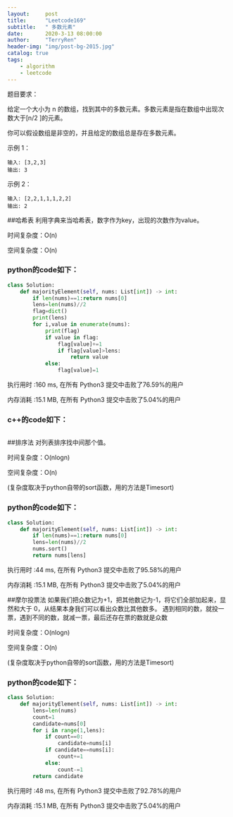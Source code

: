 ```yaml
---
layout:     post
title:      "Leetcode169"
subtitle:   " 多数元素"
date:       2020-3-13 08:00:00
author:     "TerryRen"
header-img: "img/post-bg-2015.jpg"
catalog: true
tags:
    - algorithm
    - leetcode
---
```

题目要求：

给定一个大小为 n 的数组，找到其中的多数元素。多数元素是指在数组中出现次数大于[n/2 ]的元素。

你可以假设数组是非空的，并且给定的数组总是存在多数元素。




示例 1：
```
输入: [3,2,3]
输出: 3
```
示例 2：
```
输入: [2,2,1,1,1,2,2]
输出: 2
```


##哈希表
利用字典来当哈希表，数字作为key，出现的次数作为value。

时间复杂度：O(n)

空间复杂度：O(n)
### python的code如下：


```python
class Solution:
    def majorityElement(self, nums: List[int]) -> int:              
        if len(nums)==1:return nums[0]
        lens=len(nums)//2
        flag=dict()
        print(lens)
        for i,value in enumerate(nums):
            print(flag)
            if value in flag:
                flag[value]+=1
                if flag[value]>lens:
                    return value
            else:
                flag[value]=1
```
执行用时 :160 ms, 在所有 Python3 提交中击败了76.59%的用户

内存消耗 :15.1 MB, 在所有 Python3 提交中击败了5.04%的用户
### c++的code如下：

```c

```
##排序法
对列表排序找中间那个值。

时间复杂度：O(nlogn)

空间复杂度：O(n)

(复杂度取决于python自带的sort函数，用的方法是Timesort)
### python的code如下：


```python
class Solution:
    def majorityElement(self, nums: List[int]) -> int:              
        if len(nums)==1:return nums[0]
        lens=len(nums)//2
        nums.sort()
        return nums[lens]
```

执行用时 :44 ms, 在所有 Python3 提交中击败了95.58%的用户

内存消耗 :15.1 MB, 在所有 Python3 提交中击败了5.04%的用户

##摩尔投票法
如果我们把众数记为+1，把其他数记为-1，将它们全部加起来，显然和大于 0，从结果本身我们可以看出众数比其他数多。
遇到相同的数，就投一票，遇到不同的数，就减一票，最后还存在票的数就是众数

时间复杂度：O(nlogn)

空间复杂度：O(n)

(复杂度取决于python自带的sort函数，用的方法是Timesort)
### python的code如下：


```python
class Solution:
    def majorityElement(self, nums: List[int]) -> int:              
        lens=len(nums)
        count=1
        candidate=nums[0]
        for i in range(1,lens):
            if count==0:
                candidate=nums[i]
            if candidate==nums[i]:
                count+=1
            else:
                count-=1
        return candidate
```

执行用时 :48 ms, 在所有 Python3 提交中击败了92.78%的用户

内存消耗 :15.1 MB, 在所有 Python3 提交中击败了5.04%的用户